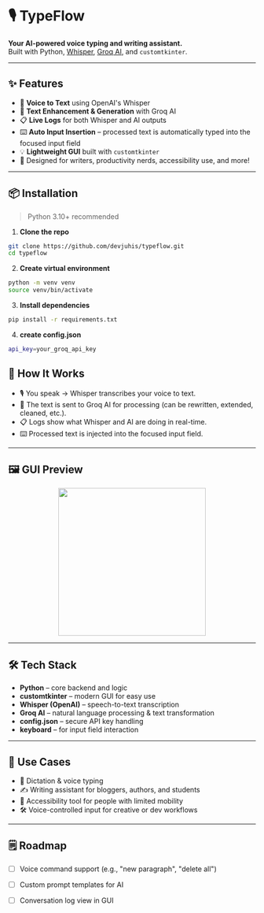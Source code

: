 # 🎙️ TypeFlow

**Your AI-powered voice typing and writing assistant.**  
Built with Python, [Whisper](https://github.com/openai/whisper), [Groq AI](https://groq.com/), and `customtkinter`.

---

## ✨ Features

- 🎤 **Voice to Text** using OpenAI's Whisper
- 🤖 **Text Enhancement & Generation** with Groq AI
- 📋 **Live Logs** for both Whisper and AI outputs
- ⌨️ **Auto Input Insertion** – processed text is automatically typed into the focused input field
- 💡 **Lightweight GUI** built with `customtkinter`
- 🧪 Designed for writers, productivity nerds, accessibility use, and more!

---

## 📦 Installation

> Python 3.10+ recommended

1. **Clone the repo**

```bash
git clone https://github.com/devjuhis/typeflow.git
cd typeflow
```

2. **Create virtual environment**
```bash
python -m venv venv
source venv/bin/activate
```

3. **Install dependencies**
```bash
pip install -r requirements.txt
```

4. **create config.json**
```bash
api_key=your_groq_api_key
```

## 🧠 How It Works

- 🎙️ You speak → Whisper transcribes your voice to text.  
- 🤖 The text is sent to Groq AI for processing (can be rewritten, extended, cleaned, etc.).  
- 📋 Logs show what Whisper and AI are doing in real-time.  
- ⌨️ Processed text is injected into the focused input field.

---

## 🖼️ GUI Preview

<p align="center">
  <img src="https://github.com/devjuhis/typeflow/assets/gui1.png" width="300"/>
</p>

---

## 🛠 Tech Stack

- **Python** – core backend and logic  
- **customtkinter** – modern GUI for easy use  
- **Whisper (OpenAI)** – speech-to-text transcription  
- **Groq AI** – natural language processing & text transformation  
- **config.json** – secure API key handling  
- **keyboard** – for input field interaction

---

## 🧪 Use Cases

- 📝 Dictation & voice typing  
- ✍️ Writing assistant for bloggers, authors, and students  
- 💬 Accessibility tool for people with limited mobility  
- 🛠️ Voice-controlled input for creative or dev workflows

---

## 🗒️ Roadmap

- [ ] Voice command support (e.g., "new paragraph", "delete all")  
- [ ] Custom prompt templates for AI  
- [ ] Conversation log view in GUI  


